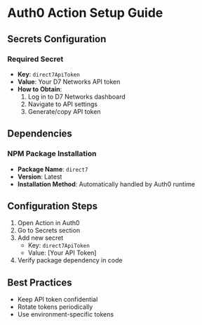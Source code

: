 # Auth0 Action Setup Guide

## Secrets Configuration
### Required Secret
- **Key**: `direct7ApiToken`
- **Value**: Your D7 Networks API token
- **How to Obtain**: 
  1. Log in to D7 Networks dashboard
  2. Navigate to API settings
  3. Generate/copy API token


## Dependencies
### NPM Package Installation
- **Package Name**: `direct7`
- **Version**: Latest
- **Installation Method**: Automatically handled by Auth0 runtime

## Configuration Steps
1. Open Action in Auth0
2. Go to Secrets section
3. Add new secret
   - Key: `direct7ApiToken`
   - Value: [Your API Token]
4. Verify package dependency in code

## Best Practices
- Keep API token confidential
- Rotate tokens periodically
- Use environment-specific tokens